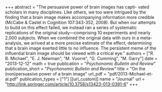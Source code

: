 +++
abstract = "The persuasive power of brain images has capti- vated scholars in many disciplines. Like others, we too were intrigued by the finding that a brain image makes accompanying information more credible (McCabe & Castel in Cognition 107:343-352, 2008). But when our attempts to build on this effect failed, we instead ran a series of systematic replications of the original study—comprising 10 experiments and nearly 2,000 subjects. When we combined the original data with ours in a meta-analysis, we arrived at a more precise estimate of the effect, determining that a brain image exerted little to no influence. The persistent meme of the influential brain image should be viewed with a critical eye."
authors = ["R. B. Michael", "E. J. Newman", "M. Vuorre", "G. Cumming", "M. Garry"]
date = "2013-12-12"
math = true
publication = "*Psychonomic Bulletin and Review*"
publication_short = "*Psychonomic Bulletin and Review*"
title = "On the (non)persuasive power of a brain image"
url_pdf = "pdf/2013-Michael-et-al.pdf"
publication_types = ["1"]
[[url_custom]]
name = "Journal"
url = "http://link.springer.com/article/10.3758/s13423-013-0391-6"
+++
